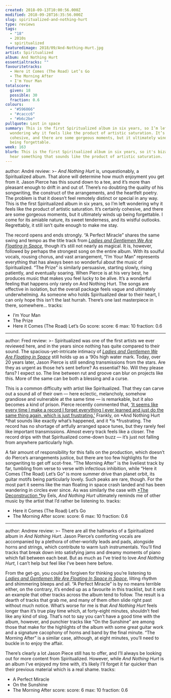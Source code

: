 ```yaml
---
created: 2018-09-13T10:00:56.000Z
modified: 2018-09-28T16:35:56.000Z
slug: spiritualized-and-nothing-hurt
type: reviews
tags:
  - "18"
  - 2010s
  - spiritualized
featuredimage: 2018/09/And-Nothing-Hurt.jpg
artist: Spiritualized
album: And Nothing Hurt
essentialtracks: ""
favouritetracks:
  - Here it Comes (The Road) Let’s Go
  - The Morning After
  - I'm Your Man
totalscore:
  given: 18
  possible: 30
  fraction: 0.6
colours:
  - "#596066"
  - "#caccc6"
  - "#b6c2be"
pullquote: Lost in space
summary: This is the first Spiritualized album in six years, so I’m left
  wondering why it feels like the product of artistic saturation. It’s certainly
  cohesive, and there are some gorgeous moments, but it ultimately winds up
  being forgettable.
week: 163
blurb: This is the first Spiritualized album in six years, so it's bizarre to
  hear something that sounds like the product of artistic saturation.
---
```

author: André
review: >-
  *And Nothing Hurt* is, unquestionably, a Spiritualized album. That alone will
  determine how much enjoyment you get from it. Jason Pierce has this sound down
  to a tee, and it’s more than pleasant enough to drift in and out of. There’s
  no doubting the quality of his songwriting, the construct of the arrangements,
  and the heartfelt poetry. The problem is that it doesn’t feel
  remotely distinct or special in any way. This is the first Spiritualized album
  in six years, so I’m left wondering why it feels like the product of artistic
  saturation. It’s certainly cohesive, and there are some gorgeous moments, but
  it ultimately winds up being forgettable. I come for its amiable nature, its
  sweet tenderness, and its wistful outlooks. Regrettably, it still isn’t quite
  enough to make me stay.

  The record opens and ends strongly. “A Perfect Miracle” shares the same swing and tempo as the title track from [*Ladies and Gentlemen We Are Floating in Space*](<reviews/spiritualized-ladies-and-gentleman-we-are-floating-in-space/>), though it’s still not nearly as magical. It is, however, followed by perhaps the strongest song on the entire album. With its soulful vocals, rousing chorus, and vast arrangement, “I’m Your Man” represents everything that has always been so wonderful about the music of Spiritualized. “The Prize” is similarly persuasive, starting slowly, rising patiently, and eventually soaring. When Pierce is at his very best, he produces music that makes you feel lucky to be alive. It’s a wonderful feeling that happens only rarely on And Nothing Hurt. The songs are effective in isolation, but the overall package feels vague and ultimately underwhelming. As someone who holds Spiritualized dear to their heart, I can only hope this isn’t the last hurrah. There’s one last masterpiece in there, somewhere…
tracks:
  - I’m Your Man
  - ­­The Prize
  - ­­Here it Comes (The Road) Let’s Go
score:
  score: 6
  max: 10
  fraction: 0.6
---
author: Fred
review: >-
  Spiritualized was one of the first artists we ever reviewed here, and in the
  years since nothing has quite compared to their sound. The
  spacious-yet-intricate intimacy of [*Ladies and Gentlemen We Are Floating in
  Space*](<reviews/spiritualized-ladies-and-gentleman-we-are-floating-in-space/>)
  still holds up as a ‘90s high water mark. Today, over 20 years later, Jason
  Pierce is still sending transmissions from the stars. Are they as urgent as
  those he’s sent before? As essential? No. Will they please fans? I expect so.
  The line between rut and groove can blur on projects like this. More of the
  same can be both a blessing and a curse.

  This is a common difficulty with artist like Spiritualized. That they can carve out a sound all of their own — here eclectic, melancholy, somehow grandiose and vulnerable at the same time — is remarkable, but it also becomes a kind of prison. Pierce recently commented that, [‘It seems like every time I make a record I forget everything I ever learned and just do the same thing again, which is just frustrating.’](<https://www.stereogum.com/featured/spiritualized-and-nothing-hurt-interview/>) Frankly, on *And Nothing Hurt *that sounds like exactly what’s happened, and it *is *frustrating. The record has no shortage of artfully arranged space tunes, but they rarely feel like important transmissions. Almost every track feels like a closer. The record drips with that Spiritualized come-down buzz — it’s just not falling from anywhere particularly high.

  A fair amount of responsibility for this falls on the production, which doesn’t do Pierce’s arrangements justice, but there are too few highlights for the songwriting to get off scot-free. “The Morning After” is the liveliest track by far, tumbling from verse to verse with infectious inhibition, while “Here it Comes (The Road) Let’s Go” is more summer drive than planet orbit, its guitar motifs being particularly lovely. Such peaks are rare, though. For the most part it seems like the man floating in space crash landed and has been wandering in circles ever since. As was similarly the case with [*The Deconstruction *](<reviews/eels-the-deconstruction/>)by Eels, *And Nothing Hurt* ultimately reminds me of other music by the artist that I’d rather be listening to.
tracks:
  - Here it Comes (The Road) Let’s Go
  - ­­The Morning After
score:
  score: 6
  max: 10
  fraction: 0.6
---
author: Andrew
review: >-
  There are all the hallmarks of a Spiritualized album in *And Nothing Hurt*.
  Jason Pierce’s comforting vocals are accompanied by a plethora of
  other-worldly leads and pads, alongside horns and strings, which contribute to
  warm lush instrumentals. You’ll find tracks that break down into satisfying
  jams and dreamy moments of piano which fall between each beat. But as much as
  I’ve tried to love *And Nothing Hurt*, I can’t help but feel like I’ve been
  here before.

  From the get-go, you could be forgiven for thinking you’re listening to [*Ladies and Gentlemen We Are Floating In Space in Space*](<reviews/spiritualized-ladies-and-gentleman-we-are-floating-in-space/>), lilting rhythm and shimmering bleeps and all. “A Perfect Miracle” is by no means terrible either, on the contrary, it’s ended up as a favourite in this tracklist, but it sets an example that other tracks across the album tend to follow. The result is a dearth of tracks that grab me, and many of them often slide right past without much notice. What’s worse for me is that *And Nothing Hurt* feels longer than it’s true play time which, at forty-eight minutes, shouldn’t feel like any kind of slog. That’s not to say you can’t have a good time with the album, however, and punchier tracks like “On the Sunshine” are among those that make for the highlights of the album with some great guitar work and a signature cacophony of horns and band by the final minute. “The Morning After” is a similar case, although, at eight minutes, you’ll need to buckle in to enjoy the affair.

  There’s clearly a lot Jason Piece still has to offer, and I’ll always be looking out for more content from Spiritualized. However, while *And Nothing Hurt* is an album I’ve enjoyed my time with, it’s likely I’ll forget it far quicker than their previous material which is a real shame.
tracks:
  - A Perfect Miracle
  - ­­On the Sunshine
  - ­­The Morning After
score:
  score: 6
  max: 10
  fraction: 0.6

